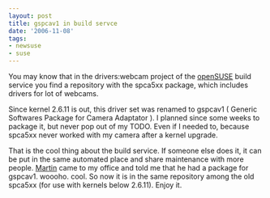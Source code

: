```yaml
---
layout: post
title: gspcav1 in build servce
date: '2006-11-08'
tags:
- newsuse
- suse
---
```


You may know that in the drivers:webcam project of the [openSUSE][2] build service you find a repository with the spca5xx package, which includes drivers for lot of webcams.

Since kernel 2.6.11 is out, this driver set was renamed to gspcav1 ( Generic Softwares Package for Camera Adaptator ). I planned since some weeks to package it, but never pop out of my TODO. Even if I needed to, because spca5xx never worked with my camera after a kernel upgrade.

That is the cool thing about the build service. If someone else does it, it can be put in the same automated place and share maintenance with more people. [Martin][1] came to my office and told me that he had a package for gspcav1. woooho. cool. So now it is in the same repository among the old spca5xx (for use with kernels below 2.6.11). Enjoy it.

[1]: http://en.opensuse.org/User:Mlasars  
 [2]: http://build.opensuse.org/

